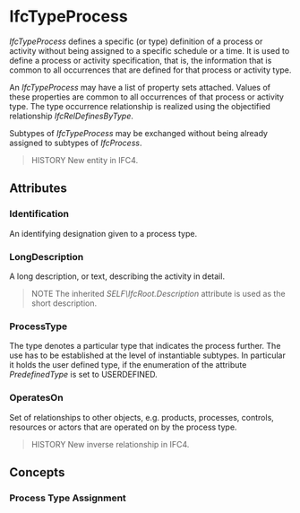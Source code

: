 # IfcTypeProcess

_IfcTypeProcess_ defines a specific (or type) definition of a process or activity without being assigned to a specific schedule or a time. It is used to define a process or activity specification, that is, the information that is common to all occurrences that are defined for that process or activity type.
<!-- end of short definition -->

An _IfcTypeProcess_ may have a list of property sets attached. Values of these properties are common to all occurrences of that process or activity type. The type occurrence relationship is realized using the objectified relationship _IfcRelDefinesByType_.

Subtypes of _IfcTypeProcess_ may be exchanged without being already assigned to subtypes of _IfcProcess_.

> HISTORY New entity in IFC4.

## Attributes

### Identification
An identifying designation given to a process type.

### LongDescription
A long description, or text, describing the activity in detail.
> NOTE The inherited _SELF\IfcRoot.Description_ attribute is used as the short description.

### ProcessType
The type denotes a particular type that indicates the process further. The use has to be established at the level of instantiable subtypes. In particular it holds the user defined type, if the enumeration of the attribute _PredefinedType_ is set to USERDEFINED.

### OperatesOn
Set of relationships to other objects, e.g. products, processes, controls, resources or actors that are operated on by the process type.
> HISTORY New inverse relationship in IFC4.

## Concepts

### Process Type Assignment



